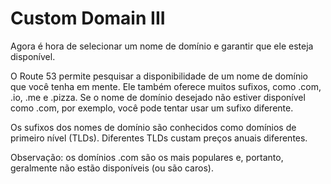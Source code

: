 # Custom Domain III
Agora é hora de selecionar um nome de domínio e garantir que ele esteja disponível.

O Route 53 permite pesquisar a disponibilidade de um nome de domínio que você tenha em mente. Ele também oferece muitos sufixos, como .com, .io, .me e .pizza. Se o nome de domínio desejado não estiver disponível como .com, por exemplo, você pode tentar usar um sufixo diferente.

Os sufixos dos nomes de domínio são conhecidos como domínios de primeiro nível (TLDs). Diferentes TLDs custam preços anuais diferentes.

Observação: os domínios .com são os mais populares e, portanto, geralmente não estão disponíveis (ou são caros).